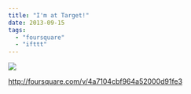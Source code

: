 ```yaml
---
title: "I'm at Target!"
date: 2013-09-15
tags: 
  - "foursquare"
  - "ifttt"
---
```


![](images/staticmap?center=37.63618886357397,-122.41657733917236&zoom=16&size=710x440&maptype=roadmap&sensor=false&markers=color:red%7C37.63618886357397,-122.41657733917236)  
  
http://foursquare.com/v/4a7104cbf964a52000d91fe3
